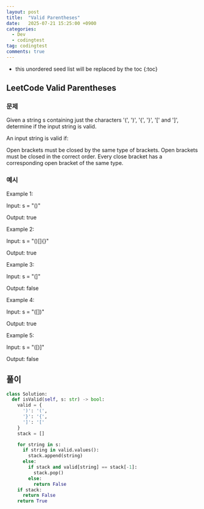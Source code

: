 ```yaml
---
layout: post
title:  "Valid Parentheses"
date:   2025-07-21 15:25:00 +0900
categories:
  - Dev
  - codingtest
tag: codingtest
comments: true
---
```


* this unordered seed list will be replaced by the toc
  {:toc}

## LeetCode Valid Parentheses

### 문제

Given a string s containing just the characters '(', ')', '{', '}', '[' and ']', determine if the input string is valid.

An input string is valid if:

Open brackets must be closed by the same type of brackets.
Open brackets must be closed in the correct order.
Every close bracket has a corresponding open bracket of the same type.


### 예시

Example 1:

Input: s = "()"

Output: true

Example 2:

Input: s = "()[]{}"

Output: true

Example 3:

Input: s = "(]"

Output: false

Example 4:

Input: s = "([])"

Output: true

Example 5:

Input: s = "([)]"

Output: false

## 풀이

```py
class Solution:
  def isValid(self, s: str) -> bool:
    valid = {
      ')': '(',
      '}': '{',
      ']': '['
    }
    stack = []

    for string in s:
      if string in valid.values():
        stack.append(string)
      else:
        if stack and valid[string] == stack[-1]:
          stack.pop()
        else:
          return False
    if stack:
      return False
    return True
```
